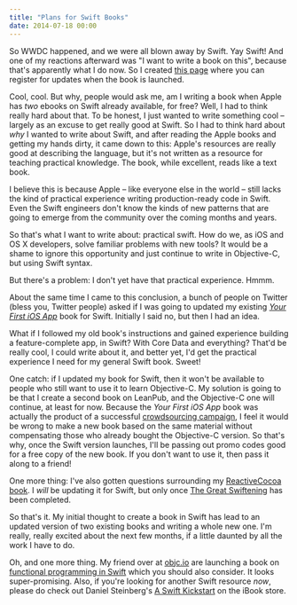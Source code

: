 ```yaml
---
title: "Plans for Swift Books"
date: 2014-07-18 00:00
---
```


So WWDC happened, and we were all blown away by Swift. Yay Swift! And one of my reactions afterward was "I want to write a book on this", because that's apparently what I do now. So I created [this page](https://leanpub.com/swift_book) where you can register for updates when the book is launched.

<!-- more -->

Cool, cool. But why, people would ask me, am I writing a book when Apple has _two_ ebooks on Swift already available, for free? Well, I had to think really hard about that. To be honest, I just wanted to write something cool – largely as an excuse to get really good at Swift. So I had to think hard about _why_ I wanted to write about Swift, and after reading the Apple books and getting my hands dirty, it came down to this: Apple's resources are really good at describing the language, but it's not written as a resource for teaching practical knowledge. The book, while excellent, reads like a text book.

I believe this is because Apple – like everyone else in the world – still lacks the kind of practical experience writing production-ready code in Swift. Even the Swift engineers don't know the kinds of new patterns that are going to emerge from the community over the coming months and years.

So that's what I want to write about: practical swift. How do we, as iOS and OS X developers, solve familiar problems with new tools? It would be a shame to ignore this opportunity and just continue to write in Objective-C, but using Swift syntax.

But there's a problem: I don't yet have that practical experience. Hmmm.

About the same time I came to this conclusion, a bunch of people on Twitter (bless you, Twitter people) asked if I was going to updated my existing _[Your First iOS App](https://leanpub.com/your-first-ios-app)_ book for Swift. Initially I said no, but then I had an idea.

What if I followed my old book's instructions and gained experience building a feature-complete app, in Swift? With Core Data and everything? That'd be really cool, I could write about it, and better yet, I'd get the practical experience I need for my general Swift book. Sweet!

One catch: if I updated my book for Swift, then it won't be available to people who still want to use it to learn Objective-C. My solution is going to be that I create a second book on LeanPub, and the Objective-C one will continue, at least for now. Because the _Your First iOS App_ book was actually the product of a successful [crowdsourcing campaign](https://www.indiegogo.com/projects/your-first-ios-app), I feel it would be wrong to make a new book based on the same material without compensating those who already bought the Objective-C version. So that's why, once the Swift version launches, I'll be passing out promo codes good for a free copy of the new book. If you don't want to use it, then pass it along to a friend!

One more thing: I've also gotten questions surrounding my [ReactiveCocoa book](https://leanpub.com/iosfrp). I _will_ be updating it for Swift, but only once [The Great Swiftening](https://github.com/ReactiveCocoa/ReactiveCocoa/pull/1382) has been completed.

So that's it. My initial thought to create a book in Swift has lead to an updated version of two existing books and writing a whole new one. I'm really, really excited about the next few months, if a little daunted by all the work I have to do.

Oh, and one more thing. My friend over at [objc.io](http://objc.io) are launching a book on [functional programming in Swift](http://www.objc.io/books/) which you should also consider. It looks super-promising. Also, if you're looking for another Swift resource _now_, please do check out Daniel Steinberg's [A Swift Kickstart](https://itunes.apple.com/ca/book/a-swift-kickstart/id891801923?mt=11) on the iBook store.

